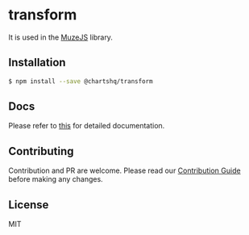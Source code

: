 # transform

It is used in the [MuzeJS](https://github.com/chartshq/muze) library.

## Installation

```bash
$ npm install --save @chartshq/transform
```

## Docs

Please refer to [this](https://charts.com/muze/docs) for detailed documentation.

## Contributing

Contribution and PR are welcome. Please read our [Contribution Guide](https://github.com/chartshq/muze/blob/master/CONTRIBUTING.md) before making any changes.

## License

MIT